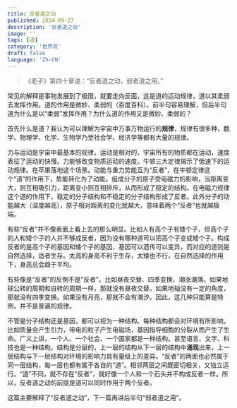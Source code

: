 ```yaml
---
title: 反者道之动
published: 2024-09-27
description: '反者道之动'
image: ''
tags: [道]
category: '世界观'
draft: false 
language: 'Zh-CN'
---
```


> 《老子》第四十章说：“反者道之动，弱者道之用。”

常见的解释是事物发展到了极限，就要走向反面，这是道的运动规律，道以其柔弱去发挥作用。道的作用是微妙、柔弱的（百度百科）。前半句容易理解，但后半句道为什么是以“柔弱”发挥作用？为什么道的作用又是微妙、柔弱的？

首先什么是道？我认为可以理解为宇宙中万事万物运行的**规律**，规律有很多种，数学、物理学、化学、生物学乃至社会学、经济学等都有大量的规律。

力与运动是宇宙中最基本的规律。运动是相对的，宇宙所有的物质都在运动，速度表征了运动的快慢。力能够改变物质运动的速度。牛顿三大定律揭示了低速下的运动规律。在苹果落地这个场景。动能与重力势能互为“反者”，在牛顿定律这个“道”的作用下，势能转化为了动能。组成分子的原子受电磁力的影响，当距离变大，则互相吸引力，距离变小则互相排斥，从而形成了稳定的结构。在电磁力规律这个道的作用下，稳定的分子结构和不稳定的分子结构形成了反者。此外分子的动能越大（温度越高），原子相对距离的变化就越大，意味着两个“反者”也就越极端。

有些“反者”并不像表面上看上去的那么明显。比如人有高个子有矮个子，但高个子的人和矮个子的人并不够成反者，因为没有哪种道可以把高个子变成矮个子。构成反者的是高个子的基因和矮个子的基因，基因可以遗传可以变异，而对应的道则是自然选择，适者生存。太高的身高不利于生存，太矮也不行，在自然选择的作用下，身高总会趋于平均。

有些像是“反者”的反倒不是“反者”。比如昼夜交替、四季变换、潮涨潮落。如果地球公转的周期和自转的周期一样，那就没有昼夜交替。如果地轴没有一定的角度，那就没有四季变换。如果没有月亮，那就不会有潮汐。因此，这几种只能算是特例，并不是普遍的规律。

不管是分子结构还是基因，都可以视为一种结构。每种结构都会对环境有所影响，比如质量会产生引力，带电的粒子产生电磁场，基因指导细胞的分裂从而产生了生命。广义上讲，一个人、一个社会、一个国家都是一种结构。甚至语言、文字、科技也是一种结构。结构是分层的，上一层的结构从下一层的结构中**涌现**出来，上一层结构与下一层结构对环境的影响力具有量级上的差异。“反者”的两面也必然属于同一层结构，每一层也都有属于各自的“道”。相邻两层之间既密切相关，又独立运行。“道”不同，就不存在“反者”，就好像一个人和一个石头并不构成反者一样。所以，反者道之动的前提是道可以同时作用于两个反者。

这篇主要解释了“反者道之动”，下一篇再讲后半句“弱者道之用”。
